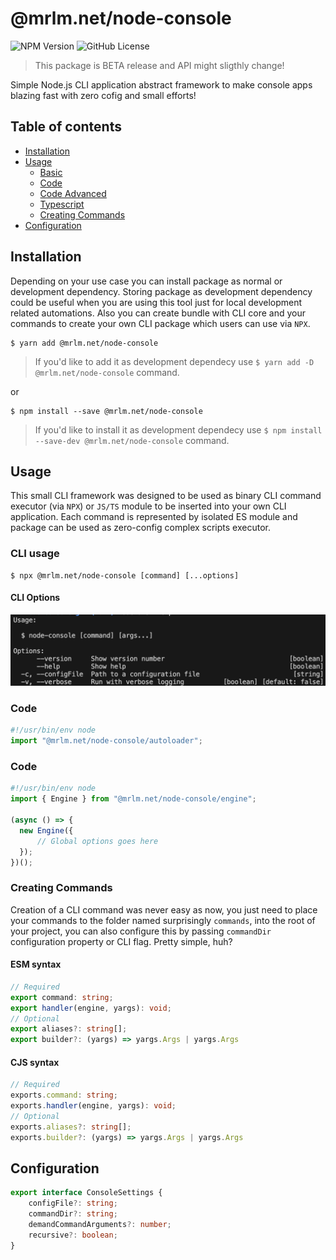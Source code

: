 # @mrlm.net/node-console

![NPM Version](https://img.shields.io/npm/v/@mrlm.net/node-console)
![GitHub License](https://img.shields.io/github/license/mrlm-net/node-console)

> This package is BETA release and API might sligthly change!

Simple Node.js CLI application abstract framework to make console apps blazing fast with zero cofig and small efforts!

## Table of contents

- [Installation](#installation)
- [Usage](#usage)
  - [Basic](#basic)
  - [Code](#code)
  - [Code Advanced](#code-advanced)
  - [Typescript](#code-typescript)
  - [Creating Commands](#creating-commands)
- [Configuration](#configuration)

## Installation

Depending on your use case you can install package as normal or development dependency. Storing package as development dependency could be useful when you are using this tool just for local development related automations. Also you can create bundle with CLI core and your commands to create your own CLI package which users can use via `NPX`.

```shell
$ yarn add @mrlm.net/node-console
```

> If you'd like to add it as development dependecy use `$ yarn add -D @mrlm.net/node-console` command.

or 

```shell
$ npm install --save @mrlm.net/node-console
```

> If you'd like to install it as development dependecy use `$ npm install --save-dev @mrlm.net/node-console` command.

## Usage

This small CLI framework was designed to be used as binary CLI command executor (via `NPX`) or `JS/TS` module to be inserted into your own CLI application. Each command is represented by isolated ES module and package can be used as zero-config complex scripts executor.

### CLI usage 

```shell
$ npx @mrlm.net/node-console [command] [...options]
```

#### CLI Options

![alt text](/docs/image-cli.png)

### Code

```typescript
#!/usr/bin/env node
import "@mrlm.net/node-console/autoloader";
```

### Code

```typescript
#!/usr/bin/env node
import { Engine } from "@mrlm.net/node-console/engine";

(async () => {
  new Engine({
      // Global options goes here
  });
})();
```

### Creating Commands

Creation of a CLI command was never easy as now, you just need to place your commands to the folder named surprisingly `commands`, into the root of your project, you can also configure this by passing `commandDir` configuration property or CLI flag. Pretty simple, huh?

#### ESM syntax

```typescript
// Required
export command: string;
export handler(engine, yargs): void;
// Optional
export aliases?: string[];
export builder?: (yargs) => yargs.Args | yargs.Args
```

#### CJS syntax

```typescript
// Required
exports.command: string;
exports.handler(engine, yargs): void;
// Optional
exports.aliases?: string[];
exports.builder?: (yargs) => yargs.Args | yargs.Args
```

## Configuration

```typescript
export interface ConsoleSettings {
    configFile?: string;
    commandDir?: string;
    demandCommandArguments?: number;
    recursive?: boolean;
}
```